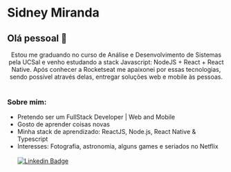 # Sidney Miranda

## Olá pessoal 👋

<div align="center"> Estou me graduando no curso de Análise e Desenvolvimento de Sistemas pela UCSal e venho estudando a stack Javascript: NodeJS + React + React Native. Após conhecer a Rocketseat me apaixonei por essas tecnologias, sendo possível através delas, entregar soluções web e mobile às pessoas.
</div>

<br/>
  
### Sobre mim: 
  - Pretendo ser um FullStack Developer | Web and Mobile
  - Gosto de aprender coisas novas
  - Minha stack de aprendizado: ReactJS, Node.js, React Native & Typescript
  - Interesses: Fotografia, astronomia, alguns games e seriados no Netflix
 <br/><br/> [![Linkedin Badge](https://img.shields.io/badge/-SidneyMiranda-blue?style=flat-square&logo=Linkedin&logoColor=white&link=https://www.linkedin.com/in/sidney-miranda/)](https://www.linkedin.com/in/sidney-miranda/) 
 
